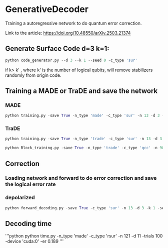 
# GenerativeDecoder
Training a autoregressive network to do quantum error correction.

Link to the article: https://doi.org/10.48550/arXiv.2503.21374

## Generate Surface Code d=3 k=1:

```python
python code_generator.py --d 3 --k 1 --seed 0 -c_type 'sur'
```
if k> k' , where k' is the number of logical qubits, will remove stabilizers randomly from origin code.

## Training a MADE or TraDE and save the network

### MADE
```python
python training.py -save True -n_type 'made' -c_type 'sur' -n 13 -d 3 -k 1 -seed 0 -er 0.189 -device 'cuda:0' -batch 10000 -epoch 50000 -depth 3 -width 20
```
### TraDE
```python
python training.py -save True -n_type 'trade' -c_type 'sur' -n 13 -d 3 -k 1 -seed 0 -er 0.189 -device 'cuda:0' -batch 10000 -epoch 50000 -d_model 128 -n_heads 4 -d_ff 512 -n_layers 2 
```

```python
python Block_training.py -save True -n_type 'trade' -c_type 'qcc' -n 90 -d 10 -k 8 -seed 0 -er 0.13 -device 'cuda:1' -batch 10000 -epoch 500000 -d_model 256 -n_heads 4 -d_ff 256 -n_layers 3 -dtype 'float32'
```
## Correction

### Loading network and forward to do error correction and save the logical error rate

### depolarized
```python
python forward_decoding.py -save True -c_type 'sur' -n 13 -d 3 -k 1 -seed 0  -device 'cuda:0' -n_type 'made' -e_model 'dep' -trials 10000 -er 0.189
```

## Decoding time

'''python
python time.py -n_type 'made' -c_type 'rsur' -n 121 -d 11 -trials 100 -device 'cuda:0' -er 0.189
'''
